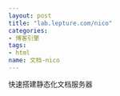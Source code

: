 ```yaml
---
layout: post
title: "lab.lepture.com/nico"
categories: 
- 博客引擎
tags: 
- html
name: 文档-nico
---
```


快速搭建静态化文档服务器
